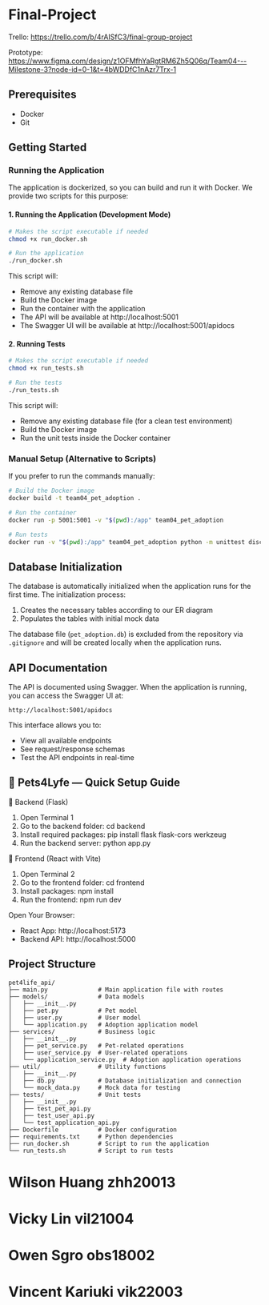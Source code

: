# Final-Project
Trello: https://trello.com/b/4rAISfC3/final-group-project

Prototype: https://www.figma.com/design/z1OFMfhYaRgtRM6Zh5Q06q/Team04---Milestone-3?node-id=0-1&t=4bWDDfC1nAzr7Trx-1

## Prerequisites

- Docker
- Git

## Getting Started
### Running the Application

The application is dockerized, so you can build and run it with Docker. We provide two scripts for this purpose:

#### 1. Running the Application (Development Mode)

```bash
# Makes the script executable if needed
chmod +x run_docker.sh

# Run the application
./run_docker.sh
```

This script will:
- Remove any existing database file
- Build the Docker image
- Run the container with the application
- The API will be available at http://localhost:5001
- The Swagger UI will be available at http://localhost:5001/apidocs

#### 2. Running Tests

```bash
# Makes the script executable if needed
chmod +x run_tests.sh

# Run the tests
./run_tests.sh
```

This script will:
- Remove any existing database file (for a clean test environment)
- Build the Docker image
- Run the unit tests inside the Docker container

### Manual Setup (Alternative to Scripts)

If you prefer to run the commands manually:

```bash
# Build the Docker image
docker build -t team04_pet_adoption .

# Run the container
docker run -p 5001:5001 -v "$(pwd):/app" team04_pet_adoption

# Run tests
docker run -v "$(pwd):/app" team04_pet_adoption python -m unittest discover tests
```

## Database Initialization

The database is automatically initialized when the application runs for the first time. The initialization process:

1. Creates the necessary tables according to our ER diagram
2. Populates the tables with initial mock data

The database file (`pet_adoption.db`) is excluded from the repository via `.gitignore` and will be created locally when the application runs.

## API Documentation

The API is documented using Swagger. When the application is running, you can access the Swagger UI at:

```
http://localhost:5001/apidocs
```

This interface allows you to:
- View all available endpoints
- See request/response schemas
- Test the API endpoints in real-time


## 🐾 Pets4Lyfe — Quick Setup Guide
🔹 Backend (Flask)
1. Open Terminal 1
2. Go to the backend folder:
   cd backend
3. Install required packages:
   pip install flask flask-cors werkzeug
4. Run the backend server:
   python app.py


🔹 Frontend (React with Vite)
1. Open Terminal 2
2. Go to the frontend folder:
   cd frontend
3. Install packages:
   npm install
4. Run the frontend:
   npm run dev


Open Your Browser:
- React App: http://localhost:5173
- Backend API: http://localhost:5000


## Project Structure

```
pet4life_api/
├── main.py              # Main application file with routes
├── models/              # Data models
│   ├── __init__.py
│   ├── pet.py           # Pet model
│   ├── user.py          # User model
│   └── application.py   # Adoption application model
├── services/            # Business logic
│   ├── __init__.py
│   ├── pet_service.py   # Pet-related operations
│   ├── user_service.py  # User-related operations
│   └── application_service.py  # Adoption application operations
├── util/                # Utility functions
│   ├── __init__.py
│   ├── db.py            # Database initialization and connection
│   └── mock_data.py     # Mock data for testing
├── tests/               # Unit tests
│   ├── __init__.py
│   ├── test_pet_api.py
│   ├── test_user_api.py
│   └── test_application_api.py
├── Dockerfile           # Docker configuration
├── requirements.txt     # Python dependencies
├── run_docker.sh        # Script to run the application
└── run_tests.sh         # Script to run tests
```


# Wilson Huang zhh20013
# Vicky Lin vil21004
# Owen Sgro obs18002
# Vincent Kariuki vik22003
